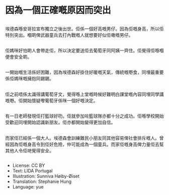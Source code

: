 # 因為一個正確嘅原因而突出

##
埃德森喺安哥拉宣布獨立之後出世。佢係一個好高嘅男仔。因為佢嘅身高，所以佢特別突出。嗰啲俾武器童兵去打內戰嘅人就想要好似佢噉嘅男仔。

##
佢媽咪好怕啲人會帶走佢，所以決定要送佢去葡萄牙同阿姨一齊住。佢覺得佢喺嗰便會安全啲。

##
一開始嘅生活係好困難，因為埃德森好掛住好暖嘅天氣，傳統嘅嘢食，同埋最重要係佢媽咪嘅擁抱同錫錫。

##
佢之前唔係太識得講葡萄牙文，覺得喺上堂嘅時候好難明白課堂嘅內容同埋同學講嘅嘢。佢開始懷疑嚟葡萄牙係咪一個好嘅決定。

##
有一日老師發現佢打籃球好叻。佢就參加咗籃球隊亦都十分之成功。佢喺學校開始受歡迎同埋開始認識新朋友。佢亦都開始變得更加自信。

##
而家佢已經係一個大人。埃德森會訓練難民小朋友同其他容易俾社會排斥嘅人。曾經因為佢嘅身高令到佢好危險，仲可能成為一個童兵。而家佢嘅身高俾力量佢去幫其他人令佢哋覺得安全。

##
* License: CC BY
* Text: LIDA Portugal
* Illustration: Sunniva Høiby-Øiset
* Translation: Stephanie Hung
* Language: yue
